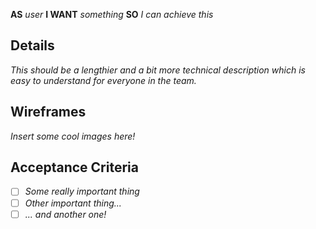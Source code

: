 **AS** *user*
**I WANT** *something*
**SO** *I can achieve this*

## Details
*This should be a lengthier and a bit more technical description which is easy to understand for everyone in the team.*

## Wireframes
*Insert some cool images here!*

## Acceptance Criteria

 - [ ] *Some really important thing*
 - [ ] *Other important thing...*
 - [ ] *... and another one!*
